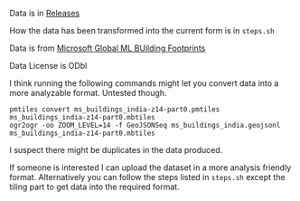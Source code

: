 Data is in [Releases](https://github.com/ramSeraph/ms_buildings_india/releases/tag/MSBI)

How the data has been transformed into the current form is in `steps.sh` 

Data is from [Microsoft Global ML BUilding Footprints](https://github.com/microsoft/GlobalMLBuildingFootprints)

Data License is ODbl

I think running the following commands might let you convert data into a more analyzable format. Untested though.
```
pmtiles convert ms_buildings_india-z14-part0.pmtiles ms_buildings_india-z14-part0.mbtiles
ogr2ogr -oo ZOOM_LEVEL=14 -f GeoJSONSeq ms_buildings_india.geojsonl ms_buildings_india-z14-part0.mbtiles
```
I suspect there might be duplicates in the data produced.

If someone is interested I can upload the dataset in a more analysis friendly format. 
Alternatively you can follow the steps listed in `steps.sh` except the tiling part to get data into the required format.

